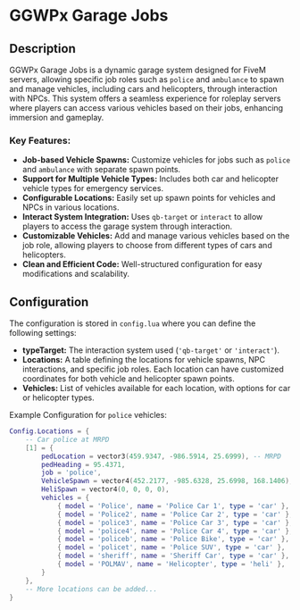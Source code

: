 # GGWPx Garage Jobs

## Description
GGWPx Garage Jobs is a dynamic garage system designed for FiveM servers, allowing specific job roles such as `police` and `ambulance` to spawn and manage vehicles, including cars and helicopters, through interaction with NPCs. This system offers a seamless experience for roleplay servers where players can access various vehicles based on their jobs, enhancing immersion and gameplay.

### Key Features:
- **Job-based Vehicle Spawns:** Customize vehicles for jobs such as `police` and `ambulance` with separate spawn points.
- **Support for Multiple Vehicle Types:** Includes both car and helicopter vehicle types for emergency services.
- **Configurable Locations:** Easily set up spawn points for vehicles and NPCs in various locations.
- **Interact System Integration:** Uses `qb-target` or `interact` to allow players to access the garage system through interaction.
- **Customizable Vehicles:** Add and manage various vehicles based on the job role, allowing players to choose from different types of cars and helicopters.
- **Clean and Efficient Code:** Well-structured configuration for easy modifications and scalability.

## Configuration

The configuration is stored in `config.lua` where you can define the following settings:

- **typeTarget:** The interaction system used (`'qb-target'` or `'interact'`).
- **Locations:** A table defining the locations for vehicle spawns, NPC interactions, and specific job roles. Each location can have customized coordinates for both vehicle and helicopter spawn points.
- **Vehicles:** List of vehicles available for each location, with options for car or helicopter types.

Example Configuration for `police` vehicles:

```lua
Config.Locations = {
    -- Car police at MRPD
    [1] = {
        pedLocation = vector3(459.9347, -986.5914, 25.6999), -- MRPD
        pedHeading = 95.4371,
        job = 'police',
        VehicleSpawn = vector4(452.2177, -985.6328, 25.6998, 168.1406),
        HeliSpawn = vector4(0, 0, 0, 0),
        vehicles = {
            { model = 'Police', name = 'Police Car 1', type = 'car' },
            { model = 'Police2', name = 'Police Car 2', type = 'car' },
            { model = 'police3', name = 'Police Car 3', type = 'car' },
            { model = 'police4', name = 'Police Car 4', type = 'car' },
            { model = 'policeb', name = 'Police Bike', type = 'car' },
            { model = 'policet', name = 'Police SUV', type = 'car' },
            { model = 'sheriff', name = 'Sheriff Car', type = 'car' },
            { model = 'POLMAV', name = 'Helicopter', type = 'heli' },
        }
    },
    -- More locations can be added...
}
